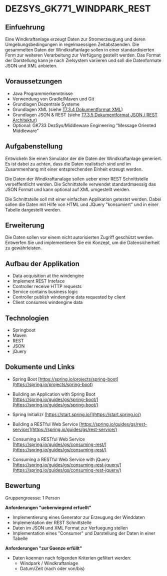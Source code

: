 # DEZSYS_GK771_WINDPARK_REST

## Einfuehrung

Eine Windkraftanlage erzeugt Daten zur Stromerzeugung und deren Umgebungsbedingungen in regelmaessigen Zeitabstaenden. Die gesammelten Daten der Windkraftanlage sollen in einer standardisierten Form zur weiteren Verarbeitung zur Verfügung gestellt werden. Das Format der Darstellung kann je nach Zielsystem variieren und soll die Datenformate JSON und XML anbieten.

## Voraussetzungen

*   Java Programmierkenntnisse
*   Verwendung von Gradle/Maven und Git
*   Grundlagen Dezentrale Systeme
*   Grundlagen XML (siehe [T7.3.4 Dokumentformat XML](https://elearning.tgm.ac.at/mod/resource/view.php?id=75247&redirect=1))
*   Grundlagen JSON & REST (siehe [T7.3.5 Dokumentformat JSON / REST Architektur](https://elearning.tgm.ac.at/mod/resource/view.php?id=75246&redirect=1))
*   Optional: GK733 DezSys/Middleware Engineering "Message Oriented Middleware"

## Aufgabenstellung

Entwickeln Sie einen Simulator der die Daten der Windkraftanlage generiert. Es ist dabei zu achten, dass die Daten realistisch sind und im Zusammenhang mit einer entsprechenden Einheit erzeugt werden.  

Die Daten der Windkraftanalage sollen ueber einer REST Schnittstelle veroeffentlicht werden. Die Schnittstelle verwendet standardmaessig das JSON Format und kann optional auf XML umgestellt werden.

Die Schnittstelle soll mit einer einfachen Applikation getestet werden. Dabei sollen die Daten mit Hilfe von HTML und JQuery "konsumiert" und in einer Tabelle dargestellt werden.

## Erweiterung

Die Daten sollen vor einem nicht autorisierten Zugriff geschützt werden. Entwerfen Sie und implementieren Sie ein Konzept, um die Datensicherheit zu gewährleisten.

## Aufbau der Applikation

*   Data acquisition at the windengine
*   Implement REST Inteface 
*   Controller receive HTTP requests
*   Service contains business logic
*   Controller publish windengine data requested by client
*   Client consumes windengine data

## Technologien

*   Springboot
*   Maven
*   REST
*   JSON
*   jQuery

## Dokumente und Links

* Spring Boot 
[https://spring.io/projects/spring-boot](https://spring.io/projects/spring-boot)

* Building an Application with Spring Boot
[https://spring.io/guides/gs/spring-boot/](https://spring.io/guides/gs/spring-boot/)

* Spring Initializr
[https://start.spring.io/](https://start.spring.io/)

* Building a RESTful Web Service
[https://spring.io/guides/gs/rest-service/](https://spring.io/guides/gs/rest-service/)

* Consuming a RESTful Web Service
[https://spring.io/guides/gs/consuming-rest/](https://spring.io/guides/gs/consuming-rest/)

* Consuming a RESTful Web Service with jQuery
[https://spring.io/guides/gs/consuming-rest-jquery/](https://spring.io/guides/gs/consuming-rest-jquery/)

## Bewertung

Gruppengroesse: 1 Person 

**Anforderungen "ueberwiegend erfuellt"**

*   Implementierung eines Generator zur Erzeugung der Winddaten
*   Implementation der REST Schnittstelle
*   Daten im JSON und XML Format zur Verfuegung stellen
*   Implementation eines "Consumer" und Darstellung der Daten in einer Tabelle

**Anforderungen "zur Gaenze erfüllt"**

*   Daten koennen nach folgenden Kriterien gefiltert werden:
    - Windpark / Windkraftanlage
    - Datum/Zeit (nach oder von/bis)
